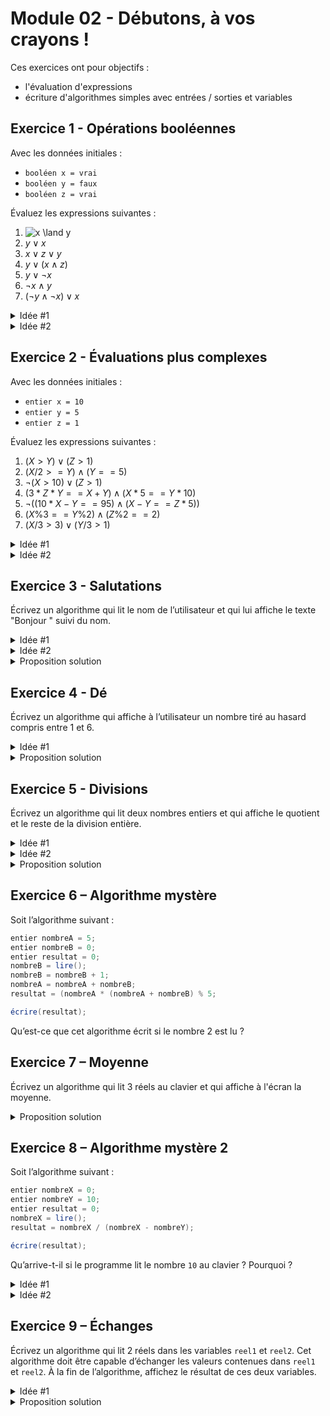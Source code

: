 # Module 02 - Débutons, à vos crayons !

Ces exercices ont pour objectifs :

- l'évaluation d'expressions
- écriture d'algorithmes simples avec entrées / sorties et variables

## Exercice 1 - Opérations booléennes

Avec les données initiales :

- ```booléen x = vrai```
- ```booléen y = faux```
- ```booléen z = vrai```

Évaluez les expressions suivantes :

1. ![$x \land y$](https://render.githubusercontent.com/render/math?math=%24x%20%5Cland%20y%24)
2. $y \lor x$
3. $x  \lor z \lor y$
4. $y \lor (x \land z)$
5. $y \lor \lnot x$
6. $\lnot x \land y$
7. $(\lnot y \land \lnot x) \lor x$

<details>
    <summary>Idée #1</summary>
    Remplacez les variables par leurs valeurs et effectuez le calcul.
</details>

<details>
    <summary>Idée #2</summary>
    Relisez votre cours afin de connaitre le résultat des différents opérateurs (tables de vérités).
</details>

## Exercice 2 - Évaluations plus complexes

Avec les données initiales :

- ```entier x = 10```
- ```entier y = 5```
- ```entier z = 1```

Évaluez les expressions suivantes :

1. $(X > Y) \lor (Z > 1)$
2. $(X / 2 >= Y) \land (Y == 5)$
3. $\lnot(X > 10) \lor (Z > 1)$
4. $(3 * Z * Y == X + Y) \land (X * 5 == Y * 10)$
5. $\lnot( (10 * X - Y == 95) \land (X - Y == Z * 5) )$
6. $(X \% 3 == Y \% 2) \land (Z \% 2 == 2)$
7. $(X / 3 > 3) \lor (Y / 3 > 1)$

<details>
    <summary>Idée #1</summary>
    Remplacez les variables par leurs valeurs et effectuez le calcul.
</details>

<details>
    <summary>Idée #2</summary>
    Relisez votre cours afin de connaitre le résultat des différents opérateurs. Attention au type des valeurs, ici c'est le type entier et non réel.
</details>

## Exercice 3 - Salutations

Écrivez un algorithme qui lit le nom de l’utilisateur et qui lui affiche le texte "Bonjour " suivi du nom.

<details>
    <summary>Idée #1</summary>
    Relisez le problème afin d'extraire les mots importants. Relisez ensuite votre cours afin d'extraire les instructions utiles pour le résoudre.
</details>

<details>
    <summary>Idée #2</summary>
    Avez-vous besoin d'une variable pour stocker de l'information ?
</details>

<details>
    <summary>Proposition solution</summary>

``` csharp
chaine nomUtilisateur = "";

écrire("Veuillez entrer votre nom svp : ");
nomUtilisateur = lire();

écrireNL("Bonjour " + nomUtilisateur);
```
</details>

## Exercice 4 - Dé

Écrivez un algorithme qui affiche à l’utilisateur un nombre tiré au hasard compris entre 1 et 6.

<details>
    <summary>Idée #1</summary>
    Regardez votre cours sur la génération des nombres aléatoires. Vous faut-il une variable ?
</details>

<details>
    <summary>Proposition solution</summary>

``` csharp
entier nombreTire = genererNombre(1, 7);

écrireNL("Le nombre choisi est " + nombreTire.VersChaine());
```
</details>

## Exercice 5 - Divisions

Écrivez un algorithme qui lit deux nombres entiers et qui affiche le quotient et le reste de la division entière.

<details>
    <summary>Idée #1</summary>
Posez-vous les questions suivantes : 
<ul>
 <li>comment est-ce que je ferais pour afficher le quotient et le reste de la division entière</li>
 <li>quelles sont les données dont j'ai besoin ?</li>
 <li>de quel(s) type(s) sont-elles ?</li>
</ul>
</details>

<details>
    <summary>Idée #2</summary>
Relisez la partie du cours spécifique aux opérateurs sur les entiers.
</details>

<details>
    <summary>Proposition solution</summary>

``` csharp
entier dividende = 0;
entier diviseur = 0;
entier reste = 0;
entier quotient = 0;

écrire("Entrez le dividende svp : ");
dividende = lire();
écrire("Entrez le diviseur svp : ");
diviseur = lire();

quotient = dividende / diviseur;
reste = dividende % diviseur;

écrireNL("Le quotient de la division de " + dividende.VersChaine() + " et de " + diviseur.VersChaine() + " est : " + quotient.VersChaine());
écrireNL("Le reste de la division de " + dividende.VersChaine() + " et de " + diviseur.VersChaine() + " est : " + reste.VersChaine());
```

</details>

## Exercice 6 – Algorithme mystère

Soit l’algorithme suivant :

``` csharp
entier nombreA = 5;
entier nombreB = 0;
entier resultat = 0;
nombreB = lire();
nombreB = nombreB + 1;
nombreA = nombreA + nombreB;
resultat = (nombreA * (nombreA + nombreB) % 5;

écrire(resultat);
```

Qu’est-ce que cet algorithme écrit si le nombre 2 est lu ?

## Exercice 7 – Moyenne

Écrivez un algorithme qui lit 3 réels au clavier et qui affiche à l'écran la moyenne.

<details>
    <summary>Proposition solution</summary>

``` csharp
réel valeur1 = 0.0;
réel valeur2 = 0.0;
réel valeur3 = 0.0;
réel moyenne = 0.0;

écrire("Veuillez saisir le premier nombre : ");
nombre1 = lire();

écrire("Veuillez saisir le deuxième nombre : ");
nombre2 = lire();

écrire("Veuillez saisir le troisième nombre : ");
nombre3 = lire();

moyenne = (valeur1 + valeur2 + valeur3) / 3.0;

écrireNL("La moyenne des trois valeurs est : " + moyenne.VersChaine());
```

</details>

## Exercice 8 – Algorithme mystère 2

Soit l’algorithme suivant :

```csharp
entier nombreX = 0;
entier nombreY = 10;
entier resultat = 0;
nombreX = lire();
resultat = nombreX / (nombreX - nombreY);

écrire(resultat);
````

Qu’arrive-t-il si le programme lit le nombre ```10``` au clavier ? Pourquoi ?

<details>
  <summary>Idée #1</summary>
  Quelle est la valeur de "nombreX" après la lecture ? 
</details>

<details>
  <summary>Idée #2</summary>
  Que se passe-t-il quand vous remplacer les variables par leurs valeurs dans l'expression "resultat = nombreX / (nombreX - nombreY);"
</details>

## Exercice 9 – Échanges

Écrivez un algorithme qui lit 2 réels dans les variables ```reel1``` et ```reel2```. Cet algorithme doit être capable d’échanger les valeurs contenues dans ```reel1``` et ```reel2```. À la fin de l’algorithme, affichez le résultat de ces deux variables.

<details>
  <summary>Idée #1</summary>
  Est-ce qu'une troisième variable pourrait vous servir ?  
</details>

<details>
    <summary>Proposition solution</summary>
    
```csharp
réel reel1 = 0.0;
réel reel2 = 0.0;
réel reelTemporaire = 0.0;

écrire("Entrez le premier réel : ");
reel1 = lire();

écrire("Entrez le second réel : ");
reel2 = lire();

écrireNL("reel1 vaut : " + reel1.VersChaine());
écrireNL("reel2 vaut : " + reel2.VersChaine());

reelTemporaire = reel1;
reel1 = reel2;
reel2 = reelTemporaire;

écrireNL("Après l'échange...");
écrireNL("reel1 vaut : " + reel1.VersChaine());
écrireNL("reel2 vaut : " + reel2.VersChaine());

```
</details>
